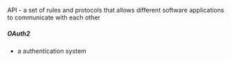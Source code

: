 API - a set of rules and protocols that allows different software applications to communicate with each other

##### OAuth2
- a authentication system
